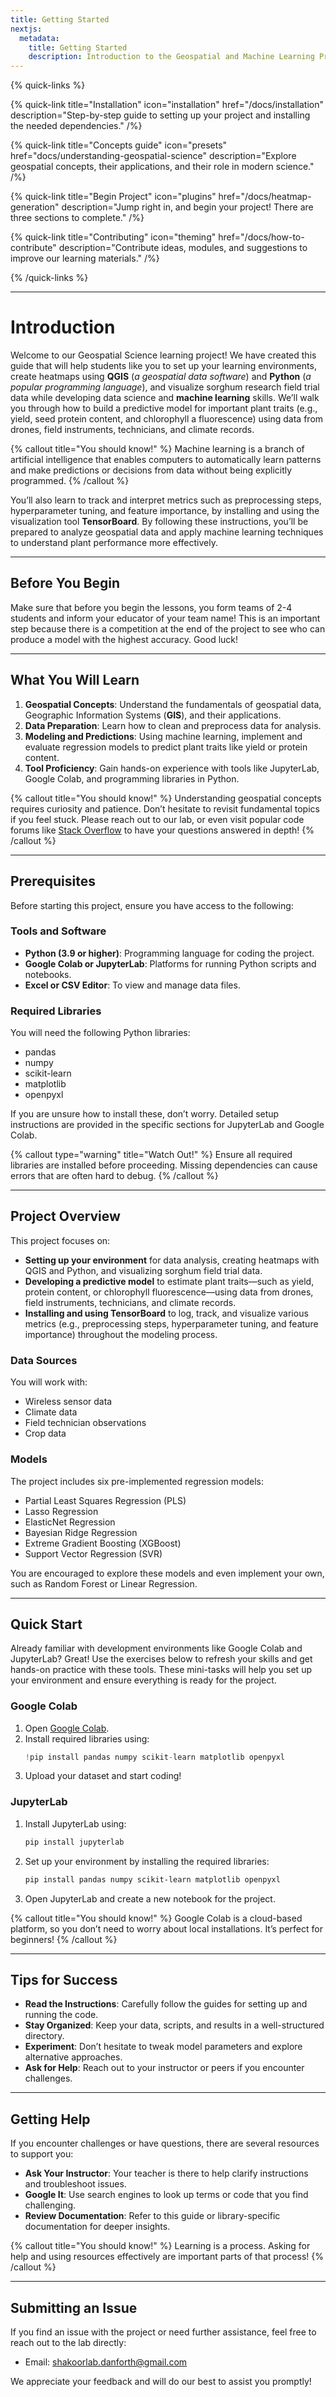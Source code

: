 ```yaml
---
title: Getting Started
nextjs:
  metadata:
    title: Getting Started
    description: Introduction to the Geospatial and Machine Learning Project.
---
```


{% quick-links %}

{% quick-link title="Installation" icon="installation" href="/docs/installation" description="Step-by-step guide to setting up your project and installing the needed dependencies." /%}

{% quick-link title="Concepts guide" icon="presets" href="docs/understanding-geospatial-science" description="Explore geospatial concepts, their applications, and their role in modern science." /%}

{% quick-link title="Begin Project" icon="plugins" href="/docs/heatmap-generation" description="Jump right in, and begin your project! There are three sections to complete." /%}

{% quick-link title="Contributing" icon="theming" href="/docs/how-to-contribute" description="Contribute ideas, modules, and suggestions to improve our learning materials." /%}

{% /quick-links %}

---

# Introduction

Welcome to our Geospatial Science learning project! We have created this guide that will help students like you to set up your learning environments, create heatmaps using **QGIS** (_a geospatial data software_) and **Python** (_a popular programming language_), and visualize sorghum research field trial data while developing data science and **machine learning** skills. We’ll walk you through how to build a predictive model for important plant traits (e.g., yield, seed protein content, and chlorophyll a fluorescence) using data from drones, field instruments, technicians, and climate records.

{% callout title="You should know!" %}
Machine learning is a branch of artificial intelligence that enables computers to automatically learn patterns and make predictions or decisions from data without being explicitly programmed.
{% /callout %}

You’ll also learn to track and interpret metrics such as preprocessing steps, hyperparameter tuning, and feature importance, by installing and using the visualization tool **TensorBoard**. By following these instructions, you’ll be prepared to analyze geospatial data and apply machine learning techniques to understand plant performance more effectively.

---

## Before You Begin

Make sure that before you begin the lessons, you form teams of 2-4 students and inform your educator of your team name! This is an important step because there is a competition at the end of the project to see who can produce a model with the highest accuracy. Good luck!

---

## What You Will Learn

1. **Geospatial Concepts**: Understand the fundamentals of geospatial data, Geographic Information Systems (**GIS**), and their applications.
2. **Data Preparation**: Learn how to clean and preprocess data for analysis.
3. **Modeling and Predictions**: Using machine learning, implement and evaluate regression models to predict plant traits like yield or protein content.
4. **Tool Proficiency**: Gain hands-on experience with tools like JupyterLab, Google Colab, and programming libraries in Python.

{% callout title="You should know!" %}
Understanding geospatial concepts requires curiosity and patience. Don’t hesitate to revisit fundamental topics if you feel stuck. Please reach out to our lab, or even visit popular code forums like [Stack Overflow](https://stackoverflow.com/questions) to have your questions answered in depth!
{% /callout %}

---

## Prerequisites

Before starting this project, ensure you have access to the following:

### Tools and Software

- **Python (3.9 or higher)**: Programming language for coding the project.
- **Google Colab or JupyterLab**: Platforms for running Python scripts and notebooks.
- **Excel or CSV Editor**: To view and manage data files.

### Required Libraries

You will need the following Python libraries:

- pandas
- numpy
- scikit-learn
- matplotlib
- openpyxl

If you are unsure how to install these, don’t worry. Detailed setup instructions are provided in the specific sections for JupyterLab and Google Colab.

{% callout type="warning" title="Watch Out!" %}
Ensure all required libraries are installed before proceeding. Missing dependencies can cause errors that are often hard to debug.
{% /callout %}

---

## Project Overview

This project focuses on:

- **Setting up your environment** for data analysis, creating heatmaps with QGIS and Python, and visualizing sorghum field trial data.
- **Developing a predictive model** to estimate plant traits—such as yield, protein content, or chlorophyll fluorescence—using data from drones, field instruments, technicians, and climate records.
- **Installing and using TensorBoard** to log, track, and visualize various metrics (e.g., preprocessing steps, hyperparameter tuning, and feature importance) throughout the modeling process.

### Data Sources

You will work with:

- Wireless sensor data
- Climate data
- Field technician observations
- Crop data

### Models

The project includes six pre-implemented regression models:

- Partial Least Squares Regression (PLS)
- Lasso Regression
- ElasticNet Regression
- Bayesian Ridge Regression
- Extreme Gradient Boosting (XGBoost)
- Support Vector Regression (SVR)

You are encouraged to explore these models and even implement your own, such as Random Forest or Linear Regression.

---

## Quick Start

Already familiar with development environments like Google Colab and JupyterLab? Great! Use the exercises below to refresh your skills and get hands-on practice with these tools. These mini-tasks will help you set up your environment and ensure everything is ready for the project.

### Google Colab

1. Open [Google Colab](https://colab.research.google.com).
2. Install required libraries using:
   ```python
   !pip install pandas numpy scikit-learn matplotlib openpyxl
   ```
3. Upload your dataset and start coding!

### JupyterLab

1. Install JupyterLab using:
   ```bash
   pip install jupyterlab
   ```
2. Set up your environment by installing the required libraries:
   ```bash
   pip install pandas numpy scikit-learn matplotlib openpyxl
   ```
3. Open JupyterLab and create a new notebook for the project.

{% callout title="You should know!" %}
Google Colab is a cloud-based platform, so you don’t need to worry about local installations. It’s perfect for beginners!
{% /callout %}

---

## Tips for Success

- **Read the Instructions**: Carefully follow the guides for setting up and running the code.
- **Stay Organized**: Keep your data, scripts, and results in a well-structured directory.
- **Experiment**: Don’t hesitate to tweak model parameters and explore alternative approaches.
- **Ask for Help**: Reach out to your instructor or peers if you encounter challenges.

---

## Getting Help

If you encounter challenges or have questions, there are several resources to support you:

- **Ask Your Instructor**: Your teacher is there to help clarify instructions and troubleshoot issues.
- **Google It**: Use search engines to look up terms or code that you find challenging.
- **Review Documentation**: Refer to this guide or library-specific documentation for deeper insights.

{% callout title="You should know!" %}
Learning is a process. Asking for help and using resources effectively are important parts of that process!
{% /callout %}

---

## Submitting an Issue

If you find an issue with the project or need further assistance, feel free to reach out to the lab directly:

- Email: [shakoorlab.danforth@gmail.com](mailto:shakoorlab.danforth@gmail.com)

We appreciate your feedback and will do our best to assist you promptly!

